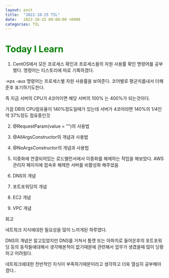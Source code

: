 ```yaml
---
layout: post
title:  "2022-10-25 TIL"
date:   2022-10-25 09:00:00 +0900
categories: TIL
---
```


<span style="color:green"> Today I Learn  </span>
=====================================================

1. CentOS에서 모든 프로세스 확인과 프로세스들의 자원 사용률 확인 명령어를 공부했다. 
명령어는 티스토리에 따로 기록하겠다.

->ps -aux 명령어는 프로세스별 자원 사용률을 보여준다. 코어별로 평균치를내서 더해준후 표기하기도한다.

즉 지금 서버의 CPU가 4코어이면 해당 서버의 100% 는 400%가 되는것이다.

가끔 DB의 CPU점유율이 140%정도일때가 있는데 서버가 4코어라면 140%의 1/4인 약 37%정도 점유중인것


2. @RequestParam(value = "")의 사용법

3. @AllArgsConstructor의 개념과 사용법

3. @NoArgsConstructor의 개념과 사용법

4. 이중화에 연결되어있는 로드밸런서에서 이중화를 해제하는 작업을 해보았다. AWS 관리자 페이지에 접속후 해제한 서버를 비활성화 해주었음

5. DNS의 개념

6. 포트포워딩의 개념

7. EC2 개념

8. VPC 개념


회고

네트워크 지식에대한 필요성을 많이 느끼게된 하루였다.

DNS의 개념은 알고있었지만 DNS를 거쳐서 톰캣 또는 아파치로 들어온후의 포트포워딩 등의 동작들에대해서 생각해본적이 없기때문에 관련해서 업무가 생겼을때 많이 당황하고 어려웠다.

네트워크에대한 전반적인 지식이 부족하기때문이라고 생각하고 더욱 열심히 공부해야겠다..


